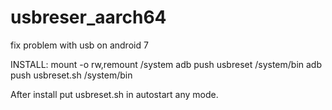 # usbreser_aarch64
fix problem with usb on android 7

INSTALL:
    mount -o rw,remount /system
    adb push usbreset /system/bin
    adb push usbreset.sh /system/bin

After install put usbreset.sh in autostart any mode.
